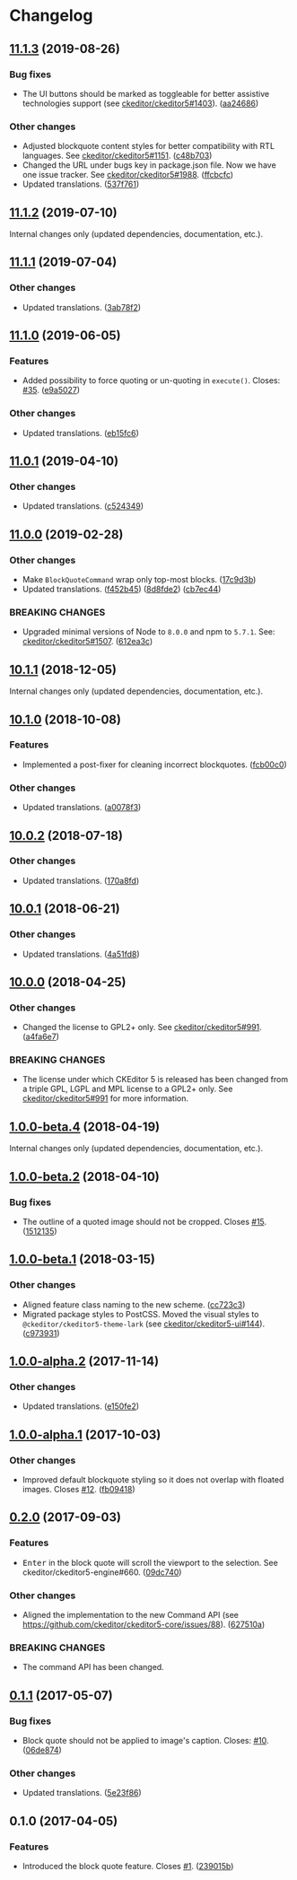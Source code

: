 Changelog
=========

## [11.1.3](https://github.com/ckeditor/ckeditor5-block-quote/compare/v11.1.2...v11.1.3) (2019-08-26)

### Bug fixes

* The UI buttons should be marked as toggleable for better assistive technologies support (see [ckeditor/ckeditor5#1403](https://github.com/ckeditor/ckeditor5/issues/1403)). ([aa24686](https://github.com/ckeditor/ckeditor5-block-quote/commit/aa24686))

### Other changes

* Adjusted blockquote content styles for better compatibility with RTL languages. See [ckeditor/ckeditor5#1151](https://github.com/ckeditor/ckeditor5/issues/1151). ([c48b703](https://github.com/ckeditor/ckeditor5-block-quote/commit/c48b703))
* Changed the URL under bugs key in package.json file. Now we have one issue tracker. See [ckeditor/ckeditor5#1988](https://github.com/ckeditor/ckeditor5/issues/1988). ([ffcbcfc](https://github.com/ckeditor/ckeditor5-block-quote/commit/ffcbcfc))
* Updated translations. ([537f761](https://github.com/ckeditor/ckeditor5-block-quote/commit/537f761)) 


## [11.1.2](https://github.com/ckeditor/ckeditor5-block-quote/compare/v11.1.1...v11.1.2) (2019-07-10)

Internal changes only (updated dependencies, documentation, etc.).


## [11.1.1](https://github.com/ckeditor/ckeditor5-block-quote/compare/v11.1.0...v11.1.1) (2019-07-04)

### Other changes

* Updated translations. ([3ab78f2](https://github.com/ckeditor/ckeditor5-block-quote/commit/3ab78f2)) 


## [11.1.0](https://github.com/ckeditor/ckeditor5-block-quote/compare/v11.0.1...v11.1.0) (2019-06-05)

### Features

* Added possibility to force quoting or un-quoting in `execute()`. Closes: [#35](https://github.com/ckeditor/ckeditor5-block-quote/issues/35). ([e9a5027](https://github.com/ckeditor/ckeditor5-block-quote/commit/e9a5027))

### Other changes

* Updated translations. ([eb15fc6](https://github.com/ckeditor/ckeditor5-block-quote/commit/eb15fc6))


## [11.0.1](https://github.com/ckeditor/ckeditor5-block-quote/compare/v11.0.0...v11.0.1) (2019-04-10)

### Other changes

* Updated translations. ([c524349](https://github.com/ckeditor/ckeditor5-block-quote/commit/c524349))


## [11.0.0](https://github.com/ckeditor/ckeditor5-block-quote/compare/v10.1.1...v11.0.0) (2019-02-28)

### Other changes

* Make `BlockQuoteCommand` wrap only top-most blocks. ([17c9d3b](https://github.com/ckeditor/ckeditor5-block-quote/commit/17c9d3b))
* Updated translations. ([f452b45](https://github.com/ckeditor/ckeditor5-block-quote/commit/f452b45)) ([8d8fde2](https://github.com/ckeditor/ckeditor5-block-quote/commit/8d8fde2)) ([cb7ec44](https://github.com/ckeditor/ckeditor5-block-quote/commit/cb7ec44))

### BREAKING CHANGES

* Upgraded minimal versions of Node to `8.0.0` and npm to `5.7.1`. See: [ckeditor/ckeditor5#1507](https://github.com/ckeditor/ckeditor5/issues/1507). ([612ea3c](https://github.com/ckeditor/ckeditor5-cloud-services/commit/612ea3c))


## [10.1.1](https://github.com/ckeditor/ckeditor5-block-quote/compare/v10.1.0...v10.1.1) (2018-12-05)

Internal changes only (updated dependencies, documentation, etc.).


## [10.1.0](https://github.com/ckeditor/ckeditor5-block-quote/compare/v10.0.2...v10.1.0) (2018-10-08)

### Features

* Implemented a post-fixer for cleaning incorrect blockquotes. ([fcb00c0](https://github.com/ckeditor/ckeditor5-block-quote/commit/fcb00c0))

### Other changes

* Updated translations. ([a0078f3](https://github.com/ckeditor/ckeditor5-block-quote/commit/a0078f3))


## [10.0.2](https://github.com/ckeditor/ckeditor5-block-quote/compare/v10.0.1...v10.0.2) (2018-07-18)

### Other changes

* Updated translations. ([170a8fd](https://github.com/ckeditor/ckeditor5-block-quote/commit/170a8fd))


## [10.0.1](https://github.com/ckeditor/ckeditor5-block-quote/compare/v10.0.0...v10.0.1) (2018-06-21)

### Other changes

* Updated translations. ([4a51fd8](https://github.com/ckeditor/ckeditor5-block-quote/commit/4a51fd8))


## [10.0.0](https://github.com/ckeditor/ckeditor5-block-quote/compare/v1.0.0-beta.4...v10.0.0) (2018-04-25)

### Other changes

* Changed the license to GPL2+ only. See [ckeditor/ckeditor5#991](https://github.com/ckeditor/ckeditor5/issues/991). ([a4fa6e7](https://github.com/ckeditor/ckeditor5-block-quote/commit/a4fa6e7))

### BREAKING CHANGES

* The license under which CKEditor 5 is released has been changed from a triple GPL, LGPL and MPL license to a GPL2+ only. See [ckeditor/ckeditor5#991](https://github.com/ckeditor/ckeditor5/issues/991) for more information.


## [1.0.0-beta.4](https://github.com/ckeditor/ckeditor5-block-quote/compare/v1.0.0-beta.2...v1.0.0-beta.4) (2018-04-19)

Internal changes only (updated dependencies, documentation, etc.).


## [1.0.0-beta.2](https://github.com/ckeditor/ckeditor5-block-quote/compare/v1.0.0-beta.1...v1.0.0-beta.2) (2018-04-10)

### Bug fixes

* The outline of a quoted image should not be cropped. Closes [#15](https://github.com/ckeditor/ckeditor5-block-quote/issues/15). ([1512135](https://github.com/ckeditor/ckeditor5-block-quote/commit/1512135))


## [1.0.0-beta.1](https://github.com/ckeditor/ckeditor5-block-quote/compare/v1.0.0-alpha.2...v1.0.0-beta.1) (2018-03-15)

### Other changes

* Aligned feature class naming to the new scheme. ([cc723c3](https://github.com/ckeditor/ckeditor5-block-quote/commit/cc723c3))
* Migrated package styles to PostCSS. Moved the visual styles to `@ckeditor/ckeditor5-theme-lark` (see [ckeditor/ckeditor5-ui#144](https://github.com/ckeditor/ckeditor5-ui/issues/144)). ([c973931](https://github.com/ckeditor/ckeditor5-block-quote/commit/c973931))


## [1.0.0-alpha.2](https://github.com/ckeditor/ckeditor5-block-quote/compare/v1.0.0-alpha.1...v1.0.0-alpha.2) (2017-11-14)

### Other changes

* Updated translations. ([e150fe2](https://github.com/ckeditor/ckeditor5-block-quote/commit/e150fe2))


## [1.0.0-alpha.1](https://github.com/ckeditor/ckeditor5-block-quote/compare/v0.2.0...v1.0.0-alpha.1) (2017-10-03)

### Other changes

* Improved default blockquote styling so it does not overlap with floated images. Closes [#12](https://github.com/ckeditor/ckeditor5-block-quote/issues/12). ([fb09418](https://github.com/ckeditor/ckeditor5-block-quote/commit/fb09418))


## [0.2.0](https://github.com/ckeditor/ckeditor5-block-quote/compare/v0.1.1...v0.2.0) (2017-09-03)

### Features

* <kbd>Enter</kbd> in the block quote will scroll the viewport to the selection. See ckeditor/ckeditor5-engine#660. ([09dc740](https://github.com/ckeditor/ckeditor5-block-quote/commit/09dc740))

### Other changes

* Aligned the implementation to the new Command API (see https://github.com/ckeditor/ckeditor5-core/issues/88). ([627510a](https://github.com/ckeditor/ckeditor5-block-quote/commit/627510a))

### BREAKING CHANGES

* The command API has been changed.


## [0.1.1](https://github.com/ckeditor/ckeditor5-block-quote/compare/v0.1.0...v0.1.1) (2017-05-07)

### Bug fixes

* Block quote should not be applied to image's caption. Closes: [#10](https://github.com/ckeditor/ckeditor5-block-quote/issues/10). ([06de874](https://github.com/ckeditor/ckeditor5-block-quote/commit/06de874))

### Other changes

* Updated translations. ([5e23f86](https://github.com/ckeditor/ckeditor5-block-quote/commit/5e23f86))


## 0.1.0 (2017-04-05)

### Features

* Introduced the block quote feature. Closes [#1](https://github.com/ckeditor/ckeditor5-block-quote/issues/1). ([239015b](https://github.com/ckeditor/ckeditor5-block-quote/commit/239015b))

